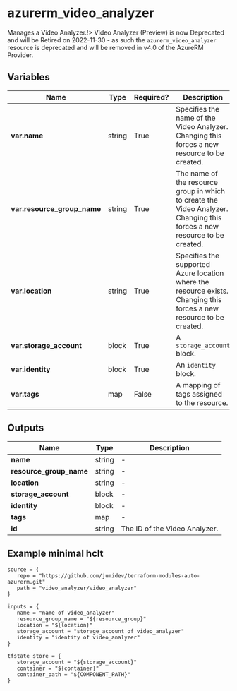 # azurerm_video_analyzer

Manages a Video Analyzer.!> Video Analyzer (Preview) is now Deprecated and will be Retired on 2022-11-30 - as such the `azurerm_video_analyzer` resource is deprecated and will be removed in v4.0 of the AzureRM Provider.

## Variables

| Name | Type | Required? |  Description |
| ---- | ---- | --------- |  ----------- |
| **var.name** | string | True | Specifies the name of the Video Analyzer. Changing this forces a new resource to be created. | 
| **var.resource_group_name** | string | True | The name of the resource group in which to create the Video Analyzer. Changing this forces a new resource to be created. | 
| **var.location** | string | True | Specifies the supported Azure location where the resource exists. Changing this forces a new resource to be created. | 
| **var.storage_account** | block | True | A `storage_account` block. | 
| **var.identity** | block | True | An `identity` block. | 
| **var.tags** | map | False | A mapping of tags assigned to the resource. | 



## Outputs

| Name | Type | Description |
| ---- | ---- | --------- | 
| **name** | string  | - | 
| **resource_group_name** | string  | - | 
| **location** | string  | - | 
| **storage_account** | block  | - | 
| **identity** | block  | - | 
| **tags** | map  | - | 
| **id** | string  | The ID of the Video Analyzer. | 

## Example minimal hclt

```hcl
source = {
   repo = "https://github.com/jumidev/terraform-modules-auto-azurerm.git" 
   path = "video_analyzer/video_analyzer" 
}

inputs = {
   name = "name of video_analyzer" 
   resource_group_name = "${resource_group}" 
   location = "${location}" 
   storage_account = "storage_account of video_analyzer" 
   identity = "identity of video_analyzer" 
}

tfstate_store = {
   storage_account = "${storage_account}" 
   container = "${container}" 
   container_path = "${COMPONENT_PATH}" 
}


```